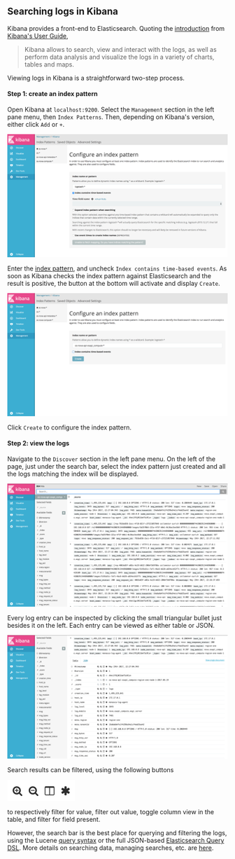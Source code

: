 ## Searching logs in Kibana
Kibana provides a front-end to Elasticsearch. Quoting the [introduction][1] from [Kibana's User Guide][2],

> Kibana allows to search, view and interact with the logs, as well as perform data analysis and visualize the logs in a variety of charts, tables and maps.

Viewing logs in Kibana is a straightforward two-step process.

#### Step 1: create an index pattern
Open Kibana at `localhost:9200`. Select the `Management` section in the left pane menu, then `Index Patterns`. Then, depending on Kibana's version, either click `Add` or `+`.

![index pattern](../images/index-pattern.png)

Enter the [index pattern][3], and uncheck `Index contains time-based events`. As soon as Kibana checks the index pattern against Elasticsearch and the result is positive, the button at the bottom will activate and display `Create`.

![create index pattern](../images/index-pattern-create.png)

Click `Create` to configure the index pattern.

#### Step 2: view the logs
Navigate to the `Discover` section in the left pane menu. On the left  of the page, just under the search bar, select the index pattern just created and all the logs matching the index will be displayed.

![discover logs](../images/discover-logs.png)

Every log entry can be inspected by clicking the small triangular bullet just besides it on the left. Each entry can be viewed as either table or JSON.

![discover log entry](../images/discover-log-entry.png)

Search results can be filtered, using the following buttons

![filter options](../images/filter-options.png)

to respectively filter for value, filter out value, toggle column view in the table, and filter for field present.

However, the search bar is the best place for querying and filtering the logs, using the Lucene [query syntax][4] or the full JSON-based [Elasticsearch Query DSL][5]. More details on searching data, managing searches, etc. are [here][6].

[1]:https://www.elastic.co/guide/en/kibana/5.x/introduction.html
[2]:https://www.elastic.co/guide/en/kibana/5.x/index.html
[3]:https://www.elastic.co/guide/en/kibana/5.x/tutorial-define-index.html
[4]:https://lucene.apache.org/core/2_9_4/queryparsersyntax.html
[5]:https://www.elastic.co/guide/en/elasticsearch/reference/5.x/query-dsl.html
[6]:https://www.elastic.co/guide/en/kibana/5.x/search.html
